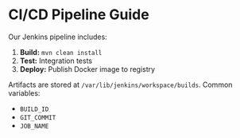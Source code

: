 # CI/CD Pipeline Guide

Our Jenkins pipeline includes:
1. **Build:** `mvn clean install`
2. **Test:** Integration tests
3. **Deploy:** Publish Docker image to registry

Artifacts are stored at `/var/lib/jenkins/workspace/builds`.
Common variables:
- `BUILD_ID`
- `GIT_COMMIT`
- `JOB_NAME`
